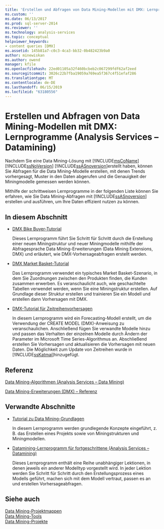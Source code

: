 ```yaml
---
title: 'Erstellen und Abfragen von Data Mining-Modellen mit DMX: Lernprogramme (Analysis Services – Datamining) | Microsoft-Dokumentation'
ms.custom: ''
ms.date: 06/13/2017
ms.prod: sql-server-2014
ms.reviewer: ''
ms.technology: analysis-services
ms.topic: conceptual
helpviewer_keywords:
- content queries [DMX]
ms.assetid: 145b81a7-c0c3-4ca3-bb32-0b482423b9a0
author: minewiskan
ms.author: owend
manager: kfile
ms.openlocfilehash: 22ed01105a32f460bcbeb2c067299fdf62af2eed
ms.sourcegitcommit: 3026c22b7fba19059a769ea5f367c4f51efaf286
ms.translationtype: MT
ms.contentlocale: de-DE
ms.lasthandoff: 06/15/2019
ms.locfileid: "63180556"
---
```

# <a name="creating-and-querying-data-mining-models-with-dmx-tutorials-analysis-services---data-mining"></a>Erstellen und Abfragen von Data Mining-Modellen mit DMX: Lernprogramme (Analysis Services – Datamining)
  Nachdem Sie eine Data Mining-Lösung mit [!INCLUDE[msCoName](../includes/msconame-md.md)] [!INCLUDE[ssNoVersion](../includes/ssnoversion-md.md)] [!INCLUDE[ssASnoversion](../includes/ssasnoversion-md.md)]erstellt haben, können Sie Abfragen für die Data Mining-Modelle erstellen, mit denen Trends vorhergesagt, Muster in den Daten abgerufen und die Genauigkeit der Miningmodelle gemessen werden können.  
  
 Mithilfe der schrittweisen Lernprogramme in der folgenden Liste können Sie erfahren, wie Sie Data Mining-Abfragen mit [!INCLUDE[ssASnoversion](../includes/ssasnoversion-md.md)] erstellen und ausführen, um Ihre Daten effizient nutzen zu können.  
  
## <a name="in-this-section"></a>In diesem Abschnitt  
  
-   [DMX Bike Buyer-Tutorial](../../2014/tutorials/bike-buyer-dmx-tutorial.md)  
  
     Dieses Lernprogramm führt Sie Schritt für Schritt durch die Erstellung einer neuen Miningstruktur und neuer Miningmodelle mithilfe der Abfragesprache Data Mining-Erweiterungen (Data Mining Extensions, DMX) und erläutert, wie DMX-Vorhersageabfragen erstellt werden.  
  
-   [DMX Market Basket-Tutorial](../../2014/tutorials/market-basket-dmx-tutorial.md)  
  
     Das Lernprogramm verwendet ein typisches Market Basket-Szenario, in dem Sie Zuordnungen zwischen den Produkten finden, die Kunden zusammen erwerben. Es veranschaulicht auch, wie geschachtelte Tabellen verwendet werden, wenn Sie eine Miningstruktur erstellen. Auf Grundlage dieser Struktur erstellen und trainieren Sie ein Modell und erstellen dann Vorhersagen mit DMX.  
  
-   [DMX-Tutorial für Zeitreihenvorhersagen](../../2014/tutorials/time-series-prediction-dmx-tutorial.md)  
  
     In diesem Lernprogramm wird ein Forecasting-Modell erstellt, um die Verwendung der CREATE MODEL (DMX)-Anweisung zu veranschaulichen. Anschließend fügen Sie verwandte Modelle hinzu und passen das Verhalten der einzelnen Modelle durch Ändern der Parameter im Microsoft Time Series-Algorithmus an. Abschließend erstellen Sie Vorhersagen und aktualisieren die Vorhersagen mit neuen Daten. Die Möglichkeit zum Update von Zeitreihen wurde in [!INCLUDE[ssKatmai](../includes/sskatmai-md.md)]hinzugefügt.  
  
## <a name="reference"></a>Referenz  
 [Data Mining-Algorithmen &#40;Analysis Services – Data Mining&#41;](../../2014/analysis-services/data-mining/data-mining-algorithms-analysis-services-data-mining.md)  
  
 [Data Mining-Erweiterungen &#40;DMX&#41; – Referenz](/sql/dmx/data-mining-extensions-dmx-reference)  
  
## <a name="related-sections"></a>Verwandte Abschnitte  
  
-   [Tutorial zu Data Mining-Grundlagen](../../2014/tutorials/basic-data-mining-tutorial.md)  
  
     In diesem Lernprogramm werden grundlegende Konzepte eingeführt, z. B. das Erstellen eines Projekts sowie von Miningstrukturen und Miningmodellen.  
  
-   [Datamining-Lernprogramm für fortgeschrittene &#40;Analysis Services – Datamining&#41;](../../2014/tutorials/intermediate-data-mining-tutorial-analysis-services-data-mining.md)  
  
     Dieses Lernprogramm enthält eine Reihe unabhängiger Lektionen, in denen jeweils ein anderer Modelltyp vorgestellt wird. In jeder Lektion werden Sie Schritt für Schritt durch den Erstellungsprozess eines Modells geführt, machen sich mit dem Modell vertraut, passen es an und erstellen Vorhersageabfragen.  
  
## <a name="see-also"></a>Siehe auch  
 [Data Mining-Projektmappen](../../2014/analysis-services/data-mining/data-mining-solutions.md)   
 [Data Mining-Tools](../../2014/analysis-services/data-mining/data-mining-tools.md)   
 [Data Mining-Projekte](../../2014/analysis-services/data-mining/data-mining-projects.md)  
  
  
